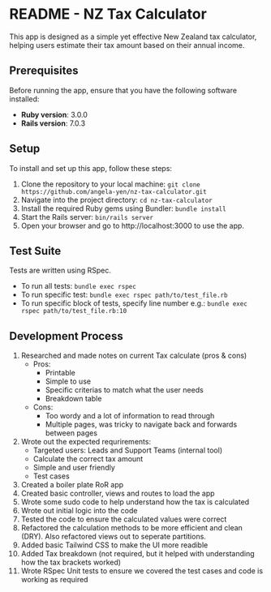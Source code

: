 # README - NZ Tax Calculator

This app is designed as a simple yet effective New Zealand tax calculator, helping users estimate their tax amount based on their annual income.

## Prerequisites

Before running the app, ensure that you have the following software installed:

- **Ruby version**: 3.0.0
- **Rails version**: 7.0.3

## Setup

To install and set up this app, follow these steps:

1. Clone the repository to your local machine:
  `git clone https://github.com/angela-yen/nz-tax-calculator.git`
2. Navigate into the project directory:
  `cd nz-tax-calculator`
3. Install the required Ruby gems using Bundler:
  `bundle install`
4.	Start the Rails server:
  `bin/rails server`
5. 	Open your browser and go to http://localhost:3000 to use the app.

## Test Suite

Tests are written using RSpec.
- To run all tests: `bundle exec rspec`
- To run specific test: `bundle exec rspec path/to/test_file.rb`
- To run specific block of tests, specify line number e.g.: `bundle exec rspec path/to/test_file.rb:10`


## Development Process
1. Researched and made notes on current Tax calculate (pros & cons)
    - Pros:
      - Printable
      - Simple to use
      - Specific criterias to match what the user needs
      - Breakdown table
    - Cons:
      - Too wordy and a lot of information to read through
      - Multiple pages, was tricky to navigate back and forwards between pages
2. Wrote out the expected requrirements:
    - Targeted users: Leads and Support Teams (internal tool)
    - Calculate the correct tax amount
    - Simple and user friendly
    - Test cases
3. Created a boiler plate RoR app
4. Created basic controller, views and routes to load the app
5. Wrote some sudo code to help understand how the tax is calculated
6. Wrote out initial logic into the code
7. Tested the code to ensure the calculated values were correct
8. Refactored the calculation methods to be more efficient and clean (DRY). Also refactored views out to seperate partitions.
9. Added basic Tailwind CSS to make the UI more readible
10. Added Tax breakdown (not required, but it helped with understanding how the tax brackets worked)
11. Wrote RSpec Unit tests to ensure we covered the test cases and code is working as required

